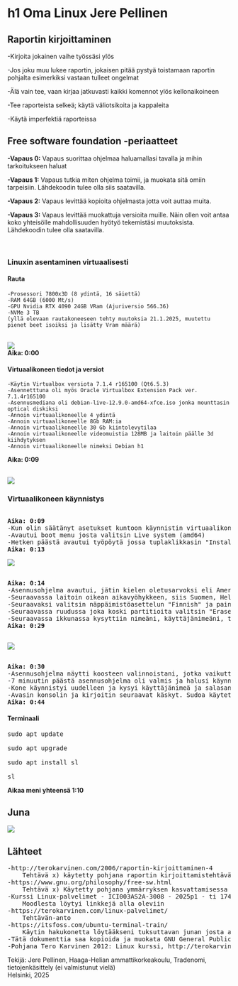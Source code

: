

<H1>h1 Oma Linux Jere Pellinen</H1>
<h2>Raportin  kirjoittaminen</h2>  

-Kirjoita jokainen vaihe työssäsi ylös   

-Jos joku muu lukee raportin, jokaisen pitää pystyä toistamaan raportin pohjalta esimerkiksi vastaan tulleet ongelmat   

-Älä vain tee, vaan kirjaa jatkuvasti kaikki komennot ylös kellonaikoineen  

-Tee raporteista selkeä; käytä väliotsikoita ja kappaleita  

-Käytä imperfektiä raporteissa   

<h2>Free software foundation -periaatteet</h2>  

<b>-Vapaus 0:</b> Vapaus suorittaa ohjelmaa haluamallasi tavalla ja mihin tarkoitukseen haluat   

<b>-Vapaus 1:</b> Vapaus tutkia miten ohjelma toimii, ja muokata sitä omiin tarpeisiin. Lähdekoodin tulee olla siis saatavilla.  

<b>-Vapaus 2:</b> Vapaus levittää kopioita ohjelmasta jotta voit auttaa muita.   

<b>-Vapaus 3:</b> Vapaus levittää muokattuja versioita muille. Näin ollen voit antaa koko yhteisölle mahdollisuuden hyötyö tekemistäsi muutoksista. Lähdekoodin tulee olla saatavilla.   

<br>
<H3>Linuxin asentaminen virtuaalisesti</H3>   

<h4>Rauta</h4>  


    -Prosessori 7800x3D (8 ydintä, 16 säiettä)
    -RAM 64GB (6000 Mt/s)
    -GPU Nvidia RTX 4090 24GB VRam (Ajuriversio 566.36)
    -NVMe 3 TB  
    (yllä olevaan rautakoneeseen tehty muutoksia 21.1.2025, muutettu pienet beet isoiksi ja lisätty Vram määrä)
<br>
    <img src="win.png">
    
    
<br>
  <b>Aika: 0:00</b> 
<H4>Virtuaalikoneen tiedot ja versiot</H4>  

   
    -Käytin Virtualbox versiota 7.1.4 r165100 (Qt6.5.3)  
    -Asennetttuna oli myös Oracle Virtualbox Extension Pack ver. 7.1.4r165100  
    -Asennusmediana oli debian-live-12.9.0-amd64-xfce.iso jonka mounttasin optical diskiksi  
    -Annoin virtuaalikoneelle 4 ydintä  
    -Annoin virtuaalikoneelle 8Gb RAM:ia  
    -Annoin virtuaalikoneelle 30 Gb kiintolevytilaa  
    -Annoin virtuaalikoneelle videomuistia 128MB ja laitoin päälle 3d kiihdytyksen
    -Annoin virtuaalikoneelle nimeksi Debian h1  
   <b>Aika: 0:09</b> 


<br>

 <img src="kone.png">  
 
 <H3>Virtuaalikoneen käynnistys</H3>  
<pre> 
<b>Aika: 0:09</b>  
-Kun olin säätänyt asetukset kuntoon käynnistin virtuaalikoneen painamalla Start näppäintä.  
-Avautui boot menu josta valitsin Live system (amd64)  
-Hetken päästä avautui työpöytä jossa tuplaklikkasin "Install Debian"  
<b>Aika: 0:13</b> 
</pre>  

<img src="live.png">  
<pre>  
<b>Aika: 0:14</b> 
-Asennusohjelma avautui, jätin kielen oletusarvoksi eli American English (United States) ja painoin next  
-Seuraavassa laitoin oikean aikavyöhykkeen, siis Suomen, Helsingin, jossa olen tällä hetkellä ja painoin sitten next  
-Seuraavaksi valitsin näppäimistöasettelun "Finnish" ja painoin next  
-Seuraavassa ruudussa joka koski partitioita valitsin "Erase Disk" ja painoin next  
-Seuraavassa ikkunassa kysyttiin nimeäni, käyttäjänimeäni, tietokoneen nimeä sekä salasanaa. Salasana tuli myös toistaa. Painoin jälleen next.  
<b>Aika: 0:29</b> 
    
</pre>  

<img src="live2.png">  

<pre>  
<b>Aika: 0:30</b> 
-Asennusohjelma näytti koosteen valinnoistani, jotka vaikuttivat oikeilta. Painoin Install.   
-7 minuutin päästä asennusohjelma oli valmis ja halusi käynnistää itsensä uudestaan. Painoin Done.  
-Kone käynnistyi uudelleen ja kysyi käyttäjänimeä ja salasanaa jotka laitoin ja painoin Log In  
-Avasin konsolin ja kirjoitin seuraavat käskyt. Sudoa käytettäessä laitetaan salasana.
<b>Aika: 0:44</b> 
</pre>  

<h4>Terminaali</h4>

<pre>
sudo apt update

sudo apt upgrade

sudo apt install sl  
    
sl
</pre>  

<b>Aikaa meni yhteensä 1:10</b>  

<h2>Juna</h2>

<img src="juna.png">  

<h2>Lähteet</h2>  
<pre>
-http://terokarvinen.com/2006/raportin-kirjoittaminen-4  
    Tehtävä x) käytetty pohjana raportin kirjoittamistehtävän pohjana  
-https://www.gnu.org/philosophy/free-sw.html  
    Tehtävä x) Käytetty pohjana ymmärryksen kasvattamisessa free softwaren suhteen ja open sourcen
-Kurssi Linux-palvelimet - ICI003AS2A-3008 - 2025p1 - ti 1740 online - Tero  
    Moodlesta löytyi linkkejä alla oleviin
-https://terokarvinen.com/linux-palvelimet/  
    Tehtävän-anto
-https://itsfoss.com/ubuntu-terminal-train/  
    Käytin hakukonetta löytääkseni tuksuttavan junan josta ainakin luulen Bonuksessa olleen kysymys
-Tätä dokumenttia saa kopioida ja muokata GNU General Public License (versio 2 tai uudempi) mukaisesti. http://www.gnu.org/licenses/gpl.html
-Pohjana Tero Karvinen 2012: Linux kurssi, http://terokarvinen.com </pre>


Tekijä: Jere Pellinen, Haaga-Helian ammattikorkeakoulu, Tradenomi, tietojenkäsittely (ei valmistunut vielä)  
Helsinki, 2025
